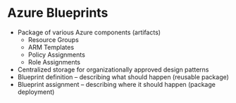 # Azure Blueprints

- Package of various Azure components (artifacts)
    - Resource Groups
    - ARM Templates
    - Policy Assignments
    - Role Assignments
- Centralized storage for organizationally approved design patterns
- Blueprint definition – describing what should happen (reusable package)
- Blueprint assignment – describing where it should happen (package deployment)
